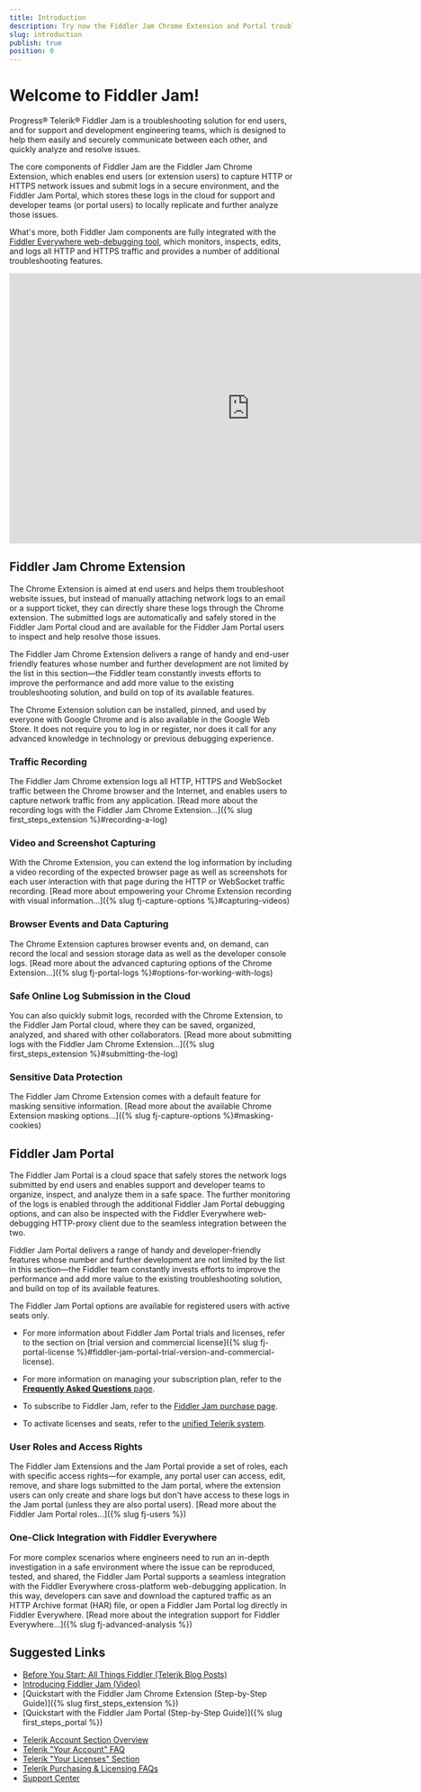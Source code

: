 ```yaml
---
title: Introduction
description: Try now the Fiddler Jam Chrome Extension and Portal troubleshooting solutions for capturing, recording, and collaboration on HTTP and HTTPS browser issues.
slug: introduction
publish: true
position: 0
---
```


# Welcome to Fiddler Jam!

Progress® Telerik® Fiddler Jam is a troubleshooting solution for end users, and for support and development engineering teams, which is designed to help them easily and securely communicate between each other, and quickly analyze and resolve issues.

The core components of Fiddler Jam are the Fiddler Jam Chrome Extension, which enables end users (or extension users) to capture HTTP or HTTPS network issues and submit logs in a secure environment, and the Fiddler Jam Portal, which stores these logs in the cloud for support and developer teams (or portal users) to locally replicate and further analyze those issues.

What's more, both Fiddler Jam components are fully integrated with the [Fiddler Everywhere web-debugging tool](https://docs.telerik.com/fiddler-everywhere/introduction), which monitors, inspects, edits, and logs all HTTP and HTTPS traffic and provides a number of additional troubleshooting features.

<iframe width="853" height="480" text-align="center" src="https://www.youtube.com/embed/l0x1eGW2AUY" title="Fiddler Jam Intro on YouTube" frameborder="0" allow="accelerometer; autoplay; clipboard-write; encrypted-media; gyroscope; picture-in-picture" allowfullscreen></iframe>

## Fiddler Jam Chrome Extension

The Chrome Extension is aimed at end users and helps them troubleshoot website issues, but instead of manually attaching network logs to an email or a support ticket, they can directly share these logs through the Chrome extension. The submitted logs are automatically and safely stored in the Fiddler Jam Portal cloud and are available for the Fiddler Jam Portal users to inspect and help resolve those issues.

The Fiddler Jam Chrome Extension delivers a range of handy and end-user friendly features whose number and further development are not limited by the list in this section&mdash;the Fiddler team constantly invests efforts to improve the performance and add more value to the existing troubleshooting solution, and build on top of its available features.

The Chrome Extension solution can be installed, pinned, and used by everyone with Google Chrome and is also available in the Google Web Store. It does not require you to log in or register, nor does it call for any advanced knowledge in technology or previous debugging experience.

### Traffic Recording

The Fiddler Jam Chrome extension logs all HTTP, HTTPS and WebSocket traffic between the Chrome browser and the Internet, and enables users to capture network traffic from any application. [Read more about the recording logs with the Fiddler Jam Chrome Extension...]({% slug first_steps_extension %}#recording-a-log)

### Video and Screenshot Capturing

With the Chrome Extension, you can extend the log information by including a video recording of the expected browser page as well as screenshots for each user interaction with that page during the HTTP or WebSocket traffic recording. [Read more about empowering your Chrome Extension recording with visual information...]({% slug fj-capture-options %}#capturing-videos)

### Browser Events and Data Capturing

The Chrome Extension captures browser events and, on demand, can record the local and session storage data as well as the developer console logs. [Read more about the advanced capturing options of the Chrome Extension...]({% slug fj-portal-logs %}#options-for-working-with-logs)

### Safe Online Log Submission in the Cloud

You can also quickly submit logs, recorded with the Chrome Extension, to the Fiddler Jam Portal cloud, where they can be saved, organized, analyzed, and shared with other collaborators. [Read more about submitting logs with the Fiddler Jam Chrome Extension...]({% slug first_steps_extension %}#submitting-the-log)

### Sensitive Data Protection

The Fiddler Jam Chrome Extension comes with a default feature for masking sensitive information. [Read more about the available Chrome Extension masking options...]({% slug fj-capture-options %}#masking-cookies)

## Fiddler Jam Portal

The Fiddler Jam Portal is a cloud space that safely stores the network logs submitted by end users and enables support and developer teams to organize, inspect, and analyze them in a safe space. The further monitoring of the logs is enabled through the additional Fiddler Jam Portal debugging options, and can also be inspected with the Fiddler Everywhere web-debugging HTTP-proxy client due to the seamless integration between the two.

Fiddler Jam Portal delivers a range of handy and developer-friendly features whose number and further development are not limited by the list in this section&mdash;the Fiddler team constantly invests efforts to improve the performance and add more value to the existing troubleshooting solution, and build on top of its available features.

The Fiddler Jam Portal options are available for registered users with active seats only.

* For more information about Fiddler Jam Portal trials and licenses, refer to the section on [trial version and commercial license]({% slug fj-portal-license %}#fiddler-jam-portal-trial-version-and-commercial-license).

* For more information on managing your subscription plan, refer to the [**Frequently Asked Questions** page](https://www.telerik.com/fiddler-jam/faq).  

* To subscribe to Fiddler Jam, refer to the [Fiddler Jam purchase page](https://www.telerik.com/purchase/fiddler-jam).

* To activate licenses and seats, refer to the [unified Telerik system](https://www.telerik.com/account/).

### User Roles and Access Rights

The Fiddler Jam Extensions and the Jam Portal provide a set of roles, each with specific access rights&mdash;for example, any portal user can access, edit, remove, and share logs submitted to the Jam portal, where the extension users can only create and share logs but don't have access to these logs in the Jam portal (unless they are also portal users). [Read more about the Fiddler Jam Portal roles...]({% slug fj-users %})  

### One-Click Integration with Fiddler Everywhere

For more complex scenarios where engineers need to run an in-depth investigation in a safe environment where the issue can be reproduced, tested, and shared, the Fiddler Jam Portal supports a seamless integration with the Fiddler Everywhere cross-platform web-debugging application. In this way, developers can save and download the captured traffic as an HTTP Archive format (HAR) file, or open a Fiddler Jam Portal log directly in Fiddler Everywhere. [Read more about the integration support for Fiddler Everywhere...]({% slug fj-advanced-analysis %})

## Suggested Links

* [Before You Start: All Things Fiddler (Telerik Blog Posts)](https://www.telerik.com/blogs/fiddler)
* [Introducing Fiddler Jam (Video)](https://www.youtube.com/watch?v=l0x1eGW2AUY)
* [Quickstart with the Fiddler Jam Chrome Extension (Step-by-Step Guide)]({% slug first_steps_extension %})
* [Quickstart with the Fiddler Jam Portal (Step-by-Step Guide)]({% slug first_steps_portal %})
- [Telerik Account Section Overview](https://www.telerik.com/account/)
- [Telerik "Your Account" FAQ](https://www.telerik.com/account/faqs)
- [Telerik "Your Licenses" Section](https://www.telerik.com/account/your-licenses)
- [Telerik Purchasing & Licensing FAQs](https://www.telerik.com/purchase/faq/licensing-purchasing)
- [Support Center](https://www.telerik.com/account/support-center)
